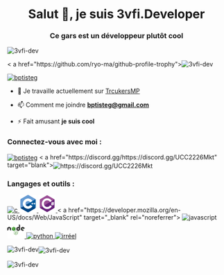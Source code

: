 <h1 align="center">Salut 👋, je suis 3vfi.Developer</h1>
<h3 align="center">Ce gars est un développeur plutôt cool</h3>

<p align="left"> <img src="https://komarev.com/ghpvc/?username=3vfi-dev&label=Profile%20views&color=0e75b6&style=flat" alt="3vfi-dev" /> </p>

<p align="left"> < a href="https://github.com/ryo-ma/github-profile-trophy"><img src="https://github-profile-trophy.vercel.app/?username=3vfi-dev" alt ="3vfi-dev" /></a> </p>

<p align="left"> <a href="https://twitter.com/bptisteg" target="blank"><img src=" https://img.shields.io/twitter/follow/bptisteg?logo=twitter&style=for-the-badge" alt="bptisteg" /></a> </p>

- 🔭 Je travaille actuellement sur [ TrcukersMP](https://truckersmp.com/)

- 📫 Comment me joindre **bptisteg@gmail.com**

- ⚡ Fait amusant **je suis cool**

<h3 align="left">Connectez-vous avec moi : </h3>
<p align="left">
<a href="https://twitter.com/bptisteg" target="blank"><img align="center" src="https://raw.githubusercontent .com/rahuldkjain/github-profile-readme-generator/master/src/images/icons/Social/twitter.svg" alt="bptisteg" height="30" width="40" /></a> <
a href="https://discord.gg/https://discord.gg/UCC2226Mkt" target="blank"><img align="center" src="https://raw.githubusercontent.com/rahuldkjain/github -profile-readme-generator/master/src/images/icons/Social/discord.svg" alt="https://discord.gg/UCC2226Mkt" height="30" width="40" /></a>
</p>

<h3 align="left">Langages et outils :</h3>
<p align="left"> <a href="https://www.cprogramming.com/" target="_blank" rel="noreferrer"> <img src="https://raw.githubusercontent.com/ devicons/devicon/master/icons/c/c-original.svg" alt="c" width="40" height="40"/> </a> <a href="https://www.w3schools. com/cpp/" target="_blank" rel="noreferrer"> <img src="https://raw.githubusercontent.com/devicons/devicon/master/icons/cplusplus/cplusplus-original.svg" alt=" cplusplus" width="40" height="40"/> </a> <a href="https://www.w3schools.com/cs/" target="_blank" rel="noreferrer"> <img src ="https://raw.githubusercontent.com/devicons/devicon/master/icons/csharp/csharp-original.svg" alt="csharp" width="40" height="40"/> </a> < a href="https://developer.mozilla.org/en-US/docs/Web/JavaScript" target="_blank" rel="noreferrer"> <img src="https://raw.githubusercontent.com/ devicons/devicon/master/icons/javascript/javascript-original.svg" alt="javascript" width="40" height="40"/> </a> <a href="https://nodejs.org" target="_blank" rel="noreferrer"> <img src="https://raw.githubusercontent.com/devicons/devicon/master/icons/nodejs/nodejs-original-wordmark.svg" alt="nodejs" largeur ="40" height="40"/> </a> <a href="https://www.python.org" target="_blank" rel="noreferrer"> <img src="https:// raw.githubusercontent.com/devicons/devicon/master/icons/python/python-original.svg" alt="python" width="40" height="40"/> </a> <a href="https : //unrealengine.com/" target="_blank" rel="noreferrer"> <img src="https://raw.githubusercontent.com/kenangundogan/fontisto/036b7eca71aab1bef8e6a0518f7329f13ed62f6b/icons/svg/brand/unreal-engine.svg " alt="irréel" width="40" height="40"/> </a> </p> <p>

<img align="left" src="https://github-readme-stats.vercel .app/api/top-langs?username=3vfi-dev&show_icons=true&locale=en&layout=compact" alt="3vfi-dev" /></p>

<p> <img align="center" src="https ://github-readme-stats.vercel.app/api?username=3vfi-dev&show_icons=true&locale=en" alt="3vfi-dev" /></p>

<p><img align="center" src="https://github-readme-streak- stats.herokuapp.com/?user=3vfi-dev&" alt="3vfi-dev" /></p>
